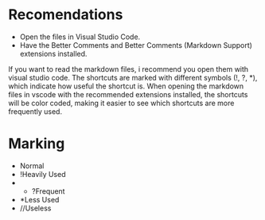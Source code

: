 # Recomendations

- Open the files in Visual Studio Code.
- Have the Better Comments and Better Comments (Markdown Support) extensions installed.

If you want to read the markdown files, i recommend you open them with visual studio code. The shortcuts are marked with different symbols (!, ?, *), which indicate how useful the shortcut is. When opening the markdown files in vscode with the recommended extensions installed, the shortcuts will be color coded, making it easier to see which shortcuts are more frequently used. 

# Marking

* Normal
* !Heavily Used
* * ?Frequent
* *Less Used
* //Useless